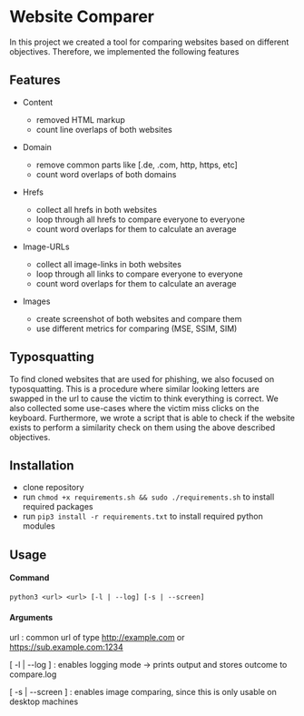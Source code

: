 # Website Comparer

In this project we created a tool for comparing websites based on different objectives.
Therefore, we implemented the following features

## Features
- Content
    - removed HTML markup
    - count line overlaps of both websites
    
- Domain
    - remove common parts like [.de, .com, http, https, etc]
    - count word overlaps of both domains
    
- Hrefs
    - collect all hrefs in both websites
    - loop through all hrefs to compare everyone to everyone
    - count word overlaps for them to calculate an average
  
- Image-URLs
    - collect all image-links in both websites
    - loop through all links to compare everyone to everyone
    - count word overlaps for them to calculate an average
    
- Images
    - create screenshot of both websites and compare them
    - use different metrics for comparing (MSE, SSIM, SIM)
    
## Typosquatting

To find cloned websites that are used for phishing, we also focused on typosquatting.
This is a procedure where similar looking letters are swapped in the url to cause the victim to think everything is correct.
We also collected some use-cases where the victim miss clicks on the keyboard. 
Furthermore, we wrote a script that is able to check if the website exists to perform a similarity check on them using the above described objectives.

## Installation
- clone repository
- run `chmod +x requirements.sh && sudo ./requirements.sh` to install required packages
- run `pip3 install -r requirements.txt` to install required python modules

## Usage

#### Command 
`python3 <url> <url> [-l | --log] [-s | --screen]`

#### Arguments
url : common url of type http://example.com or https://sub.example.com:1234

[ -l | --log ] : enables logging mode -> prints output and stores outcome to compare.log

[ -s | --screen ] : enables image comparing, since this is only usable on desktop machines

